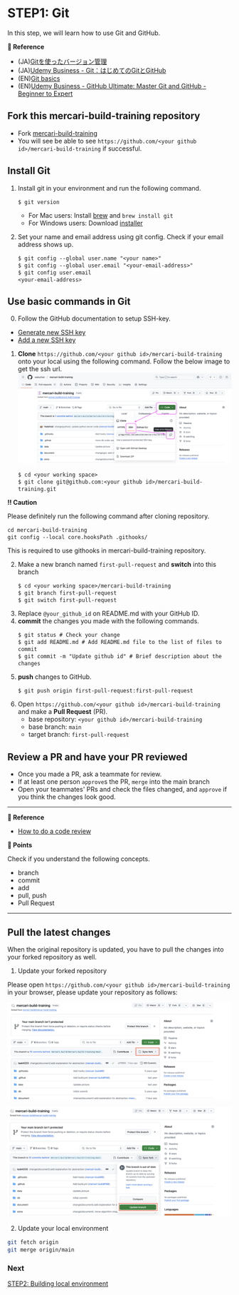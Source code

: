 # STEP1: Git

In this step, we will learn how to use Git and GitHub.

**:book: Reference**

* (JA)[Gitを使ったバージョン管理](https://backlog.com/ja/git-tutorial/intro/01/)
* (JA)[Udemy Business - Git：はじめてのGitとGitHub](https://mercari.udemy.com/course/intro_git/)
* (EN)[Git basics](https://www.atlassian.com/git)
* (EN)[Udemy Business - GitHub Ultimate: Master Git and GitHub - Beginner to Expert](https://mercari.udemy.com/course/github-ultimate/)


## Fork this **mercari-build-training** repository

* Fork [mercari-build-training](https://github.com/mercari-build/mercari-build-training) 
* You will see be able to see `https://github.com/<your github id>/mercari-build-training` if successful.


## Install Git
1. Install git in your environment and run the following command.
   ```shell
   $ git version
   ```
   
   * For Mac users: Install [brew](https://brew.sh/) and `brew install git`
   * For Windows users: Download [installer](https://gitforwindows.org/)
   
2. Set your name and email address using git config. Check if your email address shows up.
   ```shell
   $ git config --global user.name "<your name>"
   $ git config --global user.email "<your-email-address>"
   $ git config user.email
   <your-email-address>
   ```

## Use basic commands in Git
0. Follow the GitHub documentation to setup SSH-key.
- [Generate new SSH key](https://docs.github.com/en/authentication/connecting-to-github-with-ssh/generating-a-new-ssh-key-and-adding-it-to-the-ssh-agent?platform=mac)
- [Add a new SSH key](https://docs.github.com/en/authentication/connecting-to-github-with-ssh/adding-a-new-ssh-key-to-your-github-account)


1. **Clone** `https://github.com/<your github id>/mercari-build-training` onto your local using the following command. Follow the below image to get the ssh url. 
![clone-ssh.png](./assets/clone-ssh.png)
   ```shell
   $ cd <your working space>
   $ git clone git@github.com:<your github id>/mercari-build-training.git
   ```

**:bangbang: Caution**

Please definitely run the following command after cloning repository. 
```
cd mercari-build-training
git config --local core.hooksPath .githooks/ 
```
This is required to use githooks in mercari-build-training repository.

2. Make a new branch named `first-pull-request` and **switch** into this branch
   ```shell
   $ cd <your working space>/mercari-build-training
   $ git branch first-pull-request
   $ git switch first-pull-request
   ```
3. Replace `@your_github_id` on README.md with your GitHub ID.
4. **commit** the changes you made with the following commands.
   ```shell
   $ git status # Check your change
   $ git add README.md # Add README.md file to the list of files to commit
   $ git commit -m "Update github id" # Brief description about the changes
   ```
5. **push** changes to GitHub.
   ```shell
   $ git push origin first-pull-request:first-pull-request
   ```
6. Open `https://github.com/<your github id>/mercari-build-training` and make a **Pull Request** (PR).
    - base repository: `<your github id>/mercari-build-training`
    - base branch: `main`
    - target branch: `first-pull-request`

## Review a PR and have your PR reviewed
- Once you made a PR, ask a teammate for review.
- If at least one person `approve`s the PR, `merge` into the main branch
- Open your teammates' PRs and check the files changed, and `approve` if you think the changes look good.
---

**:book: Reference**
- [How to do a code review](https://google.github.io/eng-practices/review/reviewer/)


**:beginner: Points**

Check if you understand the following concepts.

- branch
- commit
- add
- pull, push
- Pull Request

---

## Pull the latest changes

When the original repository is updated, you have to pull the changes into your forked repository as well.

1. Update your forked repository

Please open `https://github.com/<your github id>/mercari-build-training` in your browser, please update your repository as follows:

![fork-update1.png](./assets/fork-update1.png)

![fork-update2.png](./assets/fork-update2.png)

2. Update your local environment

```bash
git fetch origin
git merge origin/main
```


### Next

[STEP2: Building local environment](02-local-env.en.md)
